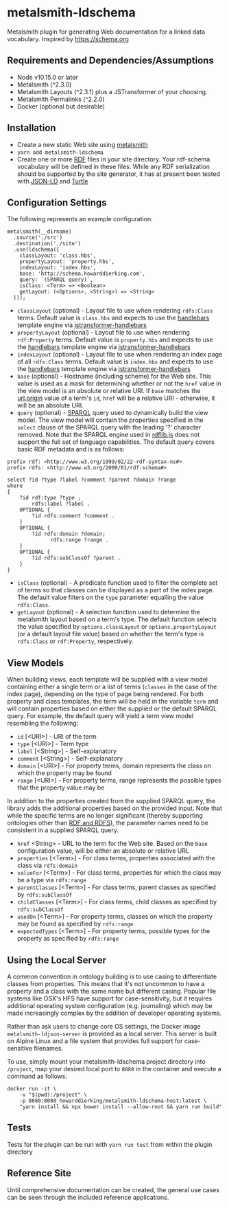 # metalsmith-ldschema
Metalsmith plugin for generating Web documentation for a linked data vocabulary. Inspired by https://schema.org

## Requirements and Dependencies/Assumptions
* Node v10.15.0 or later
* Metalsmith (^2.3.0)
* Metalsmith Layouts (^2.3.1) plus a JSTransformer of your choosing.
* Metalsmith Permalinks (^2.2.0)
* Docker (optional but desirable)

## Installation
* Create a new static Web site using [metalsmith](http://www.metalsmith.io/)
* `yarn add metalsmith-ldschema`
* Create one or more [RDF](https://www.w3.org/TR/rdf11-concepts/) files in your site directory. Your rdf-schema vocabulary will be defined in these files. While any RDF serialization should be supported by the site generator, it has at present been tested with [JSON-LD](http://json-ld.org/) and [Turtle](https://www.w3.org/TeamSubmission/turtle/)

## Configuration Settings

The following represents an example configuration:

```
metalsmith(__dirname)
  .source('./src')
  .destination('./site')
  .use(ldschema({
    classLayout: 'class.hbs',
    propertyLayout: 'property.hbs',
    indexLayout: 'index.hbs',
    base: 'http://schema.howarddierking.com',
    query: `(SPARQL query)`,
    isClass: <Term> => <Boolean>
    getLayout: (<Options>, <String>) => <String>
  }));
```

* `classLayout` (optional) - Layout file to use when rendering `rdfs:Class` terms. Default value is `class.hbs` and expects to use the [handlebars](https://handlebarsjs.com/) template engine via [jstransformer-handlebars](https://github.com/jstransformers/jstransformer-handlebars)
* `propertyLayout` (optional) - Layout file to use when rendering `rdf:Property` terms. Default value is `property.hbs` and expects to use the [handlebars](https://handlebarsjs.com/) template engine via [jstransformer-handlebars](https://github.com/jstransformers/jstransformer-handlebars)
* `indexLayout` (optional) - Layout file to use when rendering an index page of all `rdfs:Class` terms. Default value is `index.hbs` and expects to use the [handlebars](https://handlebarsjs.com/) template engine via [jstransformer-handlebars](https://github.com/jstransformers/jstransformer-handlebars)
* `base` (optional) - Hostname (including scheme) for the Web site. This value is used as a mask for determining whether or not the `href` value in the view model is an absolute or relative URI. If `base` matches the [url.origin](https://nodejs.org/api/url.html#url_url_origin) value of a term's `id`, `href` will be a relative URI - otherwise, it will be an absolute URI.
* `query` (optional) - [SPARQL](https://www.w3.org/TR/rdf-sparql-query/) query used to dynamically build the view model. The view model will contain the properties specified in the `select` clause of the SPARQL query with the leading '?' character removed. Note that the SPARQL engine used in [rdflib.js](https://github.com/linkeddata/rdflib.js) does not support the full set of language capabilities. The default query covers basic RDF metadata and is as follows:

```
prefix rdf: <http://www.w3.org/1999/02/22-rdf-syntax-ns#> 
prefix rdfs: <http://www.w3.org/2000/01/rdf-schema#> 

select ?id ?type ?label ?comment ?parent ?domain ?range
where 
{ 
    ?id rdf:type ?type ;
        rdfs:label ?label .
    OPTIONAL { 
        ?id rdfs:comment ?comment . 
    }
    OPTIONAL { 
        ?id rdfs:domain ?domain;
              rdfs:range ?range .
    }
    OPTIONAL {
        ?id rdfs:subClassOf ?parent .
    }
}
```

* `isClass` (optional) - A predicate function used to filter the complete set of terms so that classes can be displayed as a part of the index page. The default value filters on the `type` parameter equalling the value `rdfs:Class`.
* `getLayout` (optional) - A selection function used to determine the metalsmith layout based on a term's type. The default function selects the value specified by `options.classLayout` or `options.propertyLayout` (or a default layout file value) based on whether the term's type is `rdfs:Class` or `rdf:Property`, respectively.

## View Models
When building views, each template will be supplied with a view model containing either a single term or a list of terms (`classes` in the case of the index page), depending on the type of page being rendered. For both property and class templates, the term will be held in the variable `term` and will contain properties based on either the supplied or the default SPARQL query. For example, the default query will yield a term view model resembling the following:

* `id` [\<URI\>] - URI of the term
* `type` [\<URI\>] - Term type
* `label` [\<String\>] - Self-explanatory
* `comment` [\<String\>] - Self-explanatory
* `domain` [\<URI\>] - For property terms, domain represents the class on which the property may be found
* `range` [\<URI\>] - For property terms, range represents the possible types that the property value may be

In addition to the properties created from the supplied SPARQL query, the library adds the additional properties based on the provided input. Note that while the specific terms are no longer significant (thereby supporting ontologies other than [RDF and RDFS](https://www.w3.org/TR/rdf11-mt/)), the parameter names need to be consistent in a supplied SPARQL query.

* `href` \<String\> - URL to the term for the Web site. Based on the `base` configuration value, will be either an absolute or relative URL
* `properties` [\<Term\>] - For class terms, properties associated with the class via `rdfs:domain`
* `valueFor` [\<Term\>] - For class terms, properties for which the class may be a type via `rdfs:range`
* `parentClasses` [\<Term\>] - For class terms, parent classes as specified by `rdfs:subClassOf`
* `childClasses` [\<Term\>] - For class terms, child classes as specified by `rdfs:subClassOf`
* `usedOn` [\<Term\>] - For property terms, classes on which the property may be found as specified by `rdfs:range`
* `expectedTypes` [\<Term\>] - For property terms, possible types for the property as specified by `rdfs:range`

## Using the Local Server

A common convention in ontology building is to use casing to differentiate classes from properties. This means that it's not uncommon to have a property and a class with the same name but different casing. Popular file systems like OSX's HFS have support for case-sensitivity, but it requires additional operating system configuration (e.g. journaling) which may be made increasingly complex by the addition of developer operating systems.

Rather than ask users to change core OS settings, the Docker image `metalsmith-ldjson-server` is provided as a local server. This server is built on Alpine Linux and a file system that provides full support for case-sensitive filenames.

To use, simply mount your metalsmith-ldschema project directory into `/project`, map your desired local port to `8080` in the container and execute a command as follows: 

```
docker run -it \
    -v "$(pwd):/project" \
    -p 8080:8080 howarddierking/metalsmith-ldschema-host:latest \
    "yarn install && npx bower install --allow-root && yarn run build"
```

## Tests

Tests for the plugin can be run with `yarn run test` from within the plugin directory

## Reference Site
Until comprehensive documentation can be created, the general use cases can be seen through the included reference applications.
